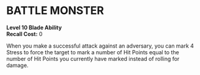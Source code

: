 # BATTLE MONSTER

**Level 10 Blade Ability**  
**Recall Cost:** 0

When you make a successful attack against an adversary, you can mark 4 Stress to force the target to mark a number of Hit Points equal to the number of Hit Points you currently have marked instead of rolling for damage.